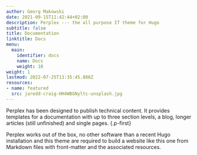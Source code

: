 ```yaml
---
author: Georg Makowski
date: 2021-09-15T11:42:44+02:00
description: Perplex --- the all purpose IT theme for Hugo
subtitle: false
title: Documentation
linktitle: Docs
menu:
  main:
    identifier: docs
    name: Docs
    weight: 10
weight: 1
lastmod: 2022-07-25T13:35:45.886Z
resources:
- name: featured
  src: jaredd-craig-HH4WBGNyltc-unsplash.jpg
---
```



Perplex has been designed to publish technical content. It provides templates for a documentation with up to three section levels, a blog, longer articles (still unfinished) and single pages.
{.p-first} <!--more-->

Perplex works out of the box, no other software than a recent Hugo installation and this theme are required to build a website like this one from Markdown files with front-matter and the associated resources.
